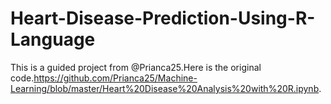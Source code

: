 # Heart-Disease-Prediction-Using-R-Language
This is a guided project from @Prianca25.Here is the original code.https://github.com/Prianca25/Machine-Learning/blob/master/Heart%20Disease%20Analysis%20with%20R.ipynb.

